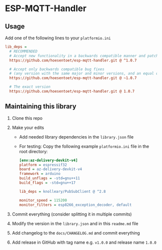 # ESP-MQTT-Handler

## Usage
Add one of the following lines to your `platformio.ini`

```ini
lib_deps =
  # RECOMMENDED
  # Accept new functionality in a backwards compatible manner and patches
  https://github.com/hoesentoet/esp-mqtt-handler.git @ ^1.0.7

  # Accept only backwards compatible bug fixes
  # (any version with the same major and minor versions, and an equal or greater patch version)
  https://github.com/hoesentoet/esp-mqtt-handler.git @ ~1.0.7

  # The exact version
  https://github.com/hoesentoet/esp-mqtt-handler.git @ 1.0.7
```

## Maintaining this library
1. Clone this repo
2. Make your edits
    - Add needed library dependencies in the `library.json` file
    - For testing: Copy the following example `platformio.ini` file in the root directory:

        ```ini
        [env:az-delivery-devkit-v4]
        platform = espressif32
        board = az-delivery-devkit-v4
        framework = arduino
        build_unflags = -std=gnu++11
        build_flags = -std=gnu++17

        lib_deps = knolleary/PubSubClient @ ^2.8

        monitor_speed = 115200
        monitor_filters = esp8266_exception_decoder, default
        ```

3. Commit everything (consider splitting it in multiple commits)
4. Modify the version in the `library.json` and in this `readme.md` file
5. Add changelog to the `docs/CHANGELOG.md` and commit everything
6. Add release in GitHub with tag name e.g. `v1.0.0` and release name `1.0.0`